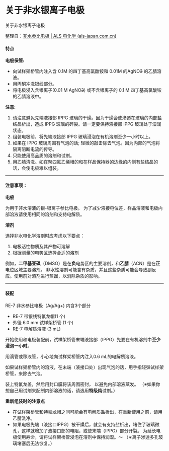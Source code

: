 # 关于非水银离子电极

关于非水银离子电极

整理自：[非水参比电极 | ALS 电化学 (als-japan.com.cn)](http://als-japan.com.cn/1389.html#defaultTab12)

#### 特点

**电极保管:**

* 向试样架桥管内注入含 0.1M 的四丁基高氯酸铵和 0.01M 的AgNO~~3~~ 的乙腈溶液。
* 用丙酮冲洗银线部分。
* 将电极浸入含银离子(0.01 M AgNO~~3~~) 或不含银离子的 0.1 M 四丁基高氯酸铵的乙腈溶液中。

**注意:**

1. 请注意避免先端液接部 IPPG 玻璃的干燥。因为干燥会使渗透在玻璃的内部盐结晶析出，造成 IPPG 玻璃的碎裂。请一定要保持液接部 IPPG 玻璃处于湿润状态。
2. 组装电极前，将先端液接部 IPPG 玻璃浸泡在有机溶剂至少一小时以上。
3. 如果在 IPPG 玻璃周围有气泡的话; 轻微的敲击除去气泡。因为内部的气泡将隔离阻断电流的传导。
4. 只能使用高品质的溶剂和试剂。
5. 用乙腈清洗。如在聚四氟乙烯帽的和在样品保持器的边缘的内侧有盐结晶的话，会使电极难以组装。

***

#### **注意事项：**

**电极**

为用于非水溶液的银-银离子参比电极。 为了减少液接电位差，样品溶液和电极内部溶液请使用相同的溶剂和支持电解质。

**溶剂**

选择非水电化学溶剂时应考虑以下要点：

1. 电极活性物质及其产物可溶解
2. 根据测量的电势区选择合适的溶剂

例如，**二甲基亚砜**（DMSO）是在**负**电势区的主要溶剂，和**乙腈**（ACN）是在**正**电位区域主要溶剂。 非水性溶剂可能含有杂质，并且这些杂质可能会导致副反应。使用前对溶剂进行蒸馏，以消除杂质的影响。

***

#### **装配**

RE-7 非水参比电极（Ag/Ag+) 内含3个部分

* RE-7 带银线特氟龙帽(1 个)
* 外径 6.0 mm 试样架桥管 (1 个)
* RE-7 电解质溶液 (3 mL)

开始使用和电极装配前，试样架桥管末端液接部（IPPG）先要在有机溶剂中**至少浸泡一小时**。

用滴管或移液管，小心地向试样架桥管内注入0.6 mL的电解质溶液。

如果试样架桥管内的溶液，在末端（液接口处）出现气泡的话，用手指轻弹试样架桥管，来除去气泡。

装上特氟龙盖，然后用封口膜将该周围密封， 以避免内部溶液蒸发。 （※如果你想自己用试剂来配制内部溶液的话，请选用**特级纯**试剂。）

**重新组装时的注意点**

* 在试样架桥管和特氟龙帽之间可能会有电解质盐析出，在重新使用之前，请用乙腈洗净。
* 如果电极先端（液接口IPPG）被干燥后，就会有支持盐析出，堵住了玻璃微孔，这样就增加了液接口部的电阻，或使末端（IPPG）部分开裂。 为延长电极使用寿命，请将试样架桥管浸泡在溶剂中保持润湿。〜 （∗离子渗透多孔玻璃堵塞后无法恢复。）
